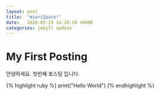 ```yaml
---
layout: post
title:  "mioriSpace!"
date:   2020-05-19 14:20:19 +0900
categories: jekyll update
---
```

# My First Posting
안녕하세요. 첫번째 포스팅 입니다.

{% highlight ruby %}
print("Hello World")
{% endhighlight %}


[jekyll-docs]: https://jekyllrb.com/docs/home
[jekyll-gh]:   https://github.com/jekyll/jekyll
[jekyll-talk]: https://talk.jekyllrb.com/
